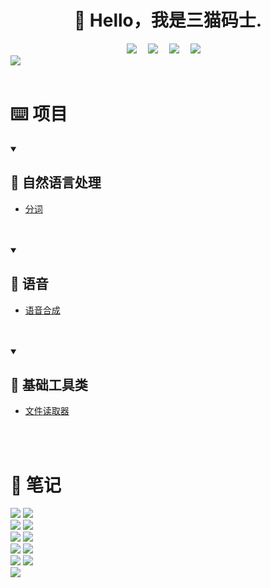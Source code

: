 <div align="center">

#  🙋 Hello，我是三猫码士.

</div>

<div align="center">
  <!-- profile logo 个人资料徽标 -->
  <div align="center">
    <a href="https://twitter.com/sanmaomashi"><img src="https://img.shields.io/badge/Twitter-三猫码士-blue?logo=Twitter&logoColor=white" /></a>&emsp;
    <a href="mailto:gf13951891236@gmail.com"><img src="https://img.shields.io/badge/Gmail-三猫码士-D14836?logo=Gmail&logoColor=white" /></a>&emsp;
    <a href="https://blog.csdn.net/weixin_44557056"><img src="https://img.shields.io/badge/CSDN-三猫码士-c32136?logo=Celery&logoColor=white" /></a>&emsp;
    <a href="https://www.zhihu.com/people/sunnyzgf"><img src="https://img.shields.io/badge/Zhihu-三猫码士-important?logo=Zhihu&logoColor=white" /></a>&emsp;
  </div>
</div>

  <img src="https://raw.githubusercontent.com/sanmaomashi/sanmaomashi/main/assets/github-contribution-grid-snake.svg"/>


<br>


<br>

# ⌨️ 项目

<details open>

<summary> <h2>📌 自然语言处理</h2></summary>

- [分词](https://github.com/sanmaomashi/word_seg) 

<br>

</details>

<br>

<details open>

<summary> <h2>📌 语音</h2></summary>

- [语音合成](https://github.com/sanmaomashi/speech_synthesis) 

<br>

</details>

<br>

<details open>

<summary> <h2>📌 基础工具类</h2></summary>

- [文件读取器](https://github.com/sanmaomashi/FileParse) 

<br>
</details>
<br>


# 📝  笔记

<a href="https://github.com/sanmaomashi/Salute_Git">
<img src="https://github-readme-stats-git-masterrstaa-rickstaa.vercel.app/api/pin/?username=sanmaomashi&repo=Salute_Git&theme=highcontrast&bg_color=121212&hide_border=true" /></a>

<a href="https://github.com/sanmaomashi/Salute_Docker">
<img src="https://github-readme-stats-git-masterrstaa-rickstaa.vercel.app/api/pin/?username=sanmaomashi&repo=Salute_Docker&theme=synthwave&bg_color=121212&hide_border=true" /></a>

<br>

<a href="https://github.com/sanmaomashi/Salute_Artificial_Intelligence">
<img src="https://github-readme-stats-git-masterrstaa-rickstaa.vercel.app/api/pin/?username=sanmaomashi&repo=Salute_Artificial_Intelligence&theme=dark&bg_color=121212&hide_border=true" /></a>

<a href="https://github.com/sanmaomashi/Salute_Operating_System">
<img src="https://github-readme-stats-git-masterrstaa-rickstaa.vercel.app/api/pin/?username=sanmaomashi&repo=Salute_Operating_System&theme=cobalt&bg_color=121212&hide_border=true" /></a>

<br>

<a href="https://github.com/sanmaomashi/Salute_Network">
<img src="https://github-readme-stats-git-masterrstaa-rickstaa.vercel.app/api/pin/?username=sanmaomashi&repo=Salute_Network&theme=onedark&bg_color=121212&hide_border=true" /></a>

<a href="https://github.com/sanmaomashi/Salute_DataStructure">
<img src="https://github-readme-stats-git-masterrstaa-rickstaa.vercel.app/api/pin/?username=sanmaomashi&repo=Salute_DataStructure&theme=tokyonight&bg_color=121212&hide_border=true" /></a>

<br>

<a href="https://github.com/sanmaomashi/Salute_Python">
<img src="https://github-readme-stats-git-masterrstaa-rickstaa.vercel.app/api/pin/?username=sanmaomashi&repo=Salute_Python&theme=gruvbox&bg_color=121212&hide_border=true" /></a>

<a href="https://github.com/sanmaomashi/Salute_Databases">
<img src="https://github-readme-stats-git-masterrstaa-rickstaa.vercel.app/api/pin/?username=sanmaomashi&repo=Salute_Databases&theme=merko&bg_color=121212&hide_border=true" /></a>

<br>

<a href="https://github.com/sanmaomashi/Salute_Knowledge_Graph">
<img src="https://github-readme-stats-git-masterrstaa-rickstaa.vercel.app/api/pin/?username=sanmaomashi&repo=Salute_Knowledge_Graph&theme=radical&bg_color=121212&hide_border=true" /></a>

<a href="https://github.com/sanmaomashi/Salute_Frontend">
<img src="https://github-readme-stats-git-masterrstaa-rickstaa.vercel.app/api/pin/?username=sanmaomashi&repo=Salute_Frontend&theme=dracula&bg_color=121212&hide_border=true" /></a>

<br>


<img src="https://raw.githubusercontent.com/sanmaomashi/sanmaomashi/main/profile-3d-contrib/profile-night-rainbow.svg" />
